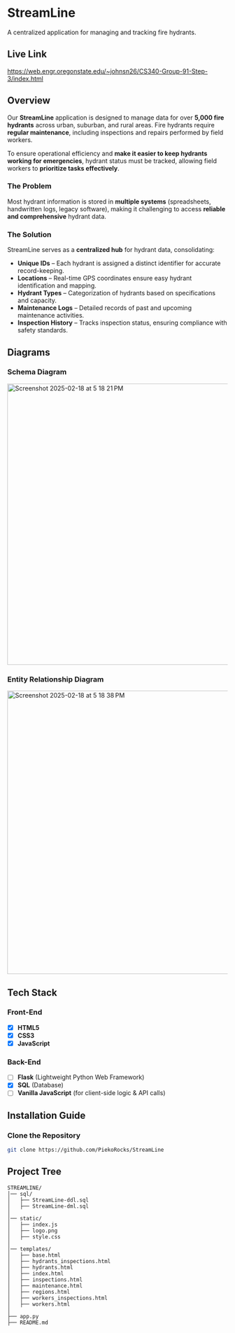 # StreamLine
A centralized application for managing and tracking fire hydrants.

## Live Link
https://web.engr.oregonstate.edu/~johnsn26/CS340-Group-91-Step-3/index.html

## Overview
Our **StreamLine** application is designed to manage data for over **5,000 fire hydrants** across urban, suburban, and rural areas. Fire hydrants require **regular maintenance**, including inspections and repairs performed by field workers. 

To ensure operational efficiency and **make it easier to keep hydrants working for emergencies**, hydrant status must be tracked, allowing field workers to **prioritize tasks effectively**.

### **The Problem**
Most hydrant information is stored in **multiple systems** (spreadsheets, handwritten logs, legacy software), making it challenging to access **reliable and comprehensive** hydrant data.

### **The Solution**
StreamLine serves as a **centralized hub** for hydrant data, consolidating:
- **Unique IDs** – Each hydrant is assigned a distinct identifier for accurate record-keeping.
- **Locations** – Real-time GPS coordinates ensure easy hydrant identification and mapping.
- **Hydrant Types** – Categorization of hydrants based on specifications and capacity.
- **Maintenance Logs** – Detailed records of past and upcoming maintenance activities.
- **Inspection History** – Tracks inspection status, ensuring compliance with safety standards.

## **Diagrams**
### **Schema Diagram**
<img width="643" alt="Screenshot 2025-02-18 at 5 18 21 PM" src="https://github.com/user-attachments/assets/39508c03-2155-48d2-b9c3-69db66a0b8f2" />

### **Entity Relationship Diagram**
<img width="648" alt="Screenshot 2025-02-18 at 5 18 38 PM" src="https://github.com/user-attachments/assets/54cb871c-f0f2-4d5a-8487-96b698af417e" />

## Tech Stack

### **Front-End**
- [x] **HTML5**
- [x] **CSS3**
- [x] **JavaScript**

### **Back-End**
- [ ] **Flask** (Lightweight Python Web Framework)
- [x] **SQL** (Database)
- [ ] **Vanilla JavaScript** (for client-side logic & API calls)

## **Installation Guide**
### **Clone the Repository**
```bash
git clone https://github.com/PiekoRocks/StreamLine
```

## **Project Tree**
```plaintext
STREAMLINE/
│── sql/
│   ├── StreamLine-ddl.sql
│   ├── StreamLine-dml.sql
│
│── static/
│   ├── index.js
│   ├── logo.png
│   ├── style.css
│
│── templates/
│   ├── base.html
│   ├── hydrants_inspections.html
│   ├── hydrants.html
│   ├── index.html
│   ├── inspections.html
│   ├── maintenance.html
│   ├── regions.html
│   ├── workers_inspections.html
│   ├── workers.html
│
├── app.py
├── README.md
```


